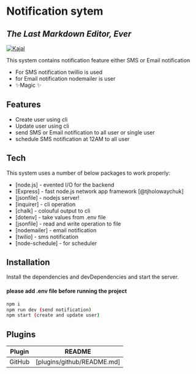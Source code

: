 # Notification sytem

## _The Last Markdown Editor, Ever_

[![Kajal](https://cldup.com/dTxpPi9lDf.thumb.png)](https://github.com/Kajal18)

This system contains notification feature either SMS or Email notification

- For SMS notification twillio is used
- for Email notification nodemailer is user
- ✨Magic ✨

## Features

- Create user using cli
- Update user using cli
- send SMS or Email notification to all user or single user
- schedule SMS notification at 12AM to all user

## Tech

This system uses a number of below packages to work properly:

- [node.js] - evented I/O for the backend
- [Express] - fast node.js network app framework [@tjholowaychuk]
- [jsonfile] - nodejs server!
- [inquirer] - cli operation
- [chalk] - colouful output to cli
- [dotenv] - take values from .env file
- [jsonfile] - read and write operation to file
- [nodemailer] - email notification
- [twilio] - sms notification
- [node-schedule] - for scheduler


## Installation

Install the dependencies and devDependencies and start the server.

#### please add .env file before running the project

```sh
npm i
npm run dev (send notification)
npm start (create and update user)
```

## Plugins

| Plugin | README                     |
| ------ | -------------------------- |
| GitHub | [plugins/github/README.md] |
